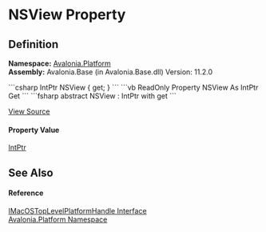 # NSView Property




## Definition
**Namespace:** <a href="N_Avalonia_Platform">Avalonia.Platform</a>  
**Assembly:** Avalonia.Base (in Avalonia.Base.dll) Version: 11.2.0

<Tabs groupId="api-code-preview">
<TabItem value="csharp" label="C#">
```csharp
IntPtr NSView { get; }
```
</TabItem>
<TabItem value="vb" label="VB">
```vb
ReadOnly Property NSView As IntPtr
	Get
```
</TabItem>
<TabItem value="fsharp" label="F#">
```fsharp
abstract NSView : IntPtr with get
```
</TabItem>
</Tabs>



<a href="https://github.com/AvaloniaUI/Avalonia/tree/master/src/Avalonia.Base/Platform/IMacOSTopLevelPlatformHandle.cs" title="View the source code">View Source</a>



#### Property Value
<a href="https://learn.microsoft.com/dotnet/api/system.intptr" target="_blank" rel="noopener noreferrer">IntPtr</a>

## See Also


#### Reference
<a href="T_Avalonia_Platform_IMacOSTopLevelPlatformHandle">IMacOSTopLevelPlatformHandle Interface</a>  
<a href="N_Avalonia_Platform">Avalonia.Platform Namespace</a>  

